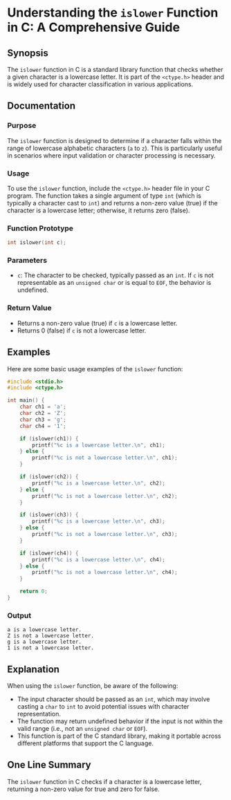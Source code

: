 <!--
Meta Description: # Understanding the `islower` Function in C: A Comprehensive Guide ## Synopsis The `islower` function in C is a standard library function that checks ...
Meta Keywords: lowercase, letter, islower, function, character
-->

# Understanding the `islower` Function in C: A Comprehensive Guide

## Synopsis
The `islower` function in C is a standard library function that checks whether a given character is a lowercase letter. It is part of the `<ctype.h>` header and is widely used for character classification in various applications.

## Documentation
### Purpose
The `islower` function is designed to determine if a character falls within the range of lowercase alphabetic characters (`a` to `z`). This is particularly useful in scenarios where input validation or character processing is necessary.

### Usage
To use the `islower` function, include the `<ctype.h>` header file in your C program. The function takes a single argument of type `int` (which is typically a character cast to `int`) and returns a non-zero value (true) if the character is a lowercase letter; otherwise, it returns zero (false).

### Function Prototype
```c
int islower(int c);
```

### Parameters
- `c`: The character to be checked, typically passed as an `int`. If `c` is not representable as an `unsigned char` or is equal to `EOF`, the behavior is undefined.

### Return Value
- Returns a non-zero value (true) if `c` is a lowercase letter.
- Returns 0 (false) if `c` is not a lowercase letter.

## Examples
Here are some basic usage examples of the `islower` function:

```c
#include <stdio.h>
#include <ctype.h>

int main() {
    char ch1 = 'a';
    char ch2 = 'Z';
    char ch3 = 'g';
    char ch4 = '1';

    if (islower(ch1)) {
        printf("%c is a lowercase letter.\n", ch1);
    } else {
        printf("%c is not a lowercase letter.\n", ch1);
    }

    if (islower(ch2)) {
        printf("%c is a lowercase letter.\n", ch2);
    } else {
        printf("%c is not a lowercase letter.\n", ch2);
    }

    if (islower(ch3)) {
        printf("%c is a lowercase letter.\n", ch3);
    } else {
        printf("%c is not a lowercase letter.\n", ch3);
    }

    if (islower(ch4)) {
        printf("%c is a lowercase letter.\n", ch4);
    } else {
        printf("%c is not a lowercase letter.\n", ch4);
    }

    return 0;
}
```

### Output
```
a is a lowercase letter.
Z is not a lowercase letter.
g is a lowercase letter.
1 is not a lowercase letter.
```

## Explanation
When using the `islower` function, be aware of the following:
- The input character should be passed as an `int`, which may involve casting a `char` to `int` to avoid potential issues with character representation.
- The function may return undefined behavior if the input is not within the valid range (i.e., not an `unsigned char` or `EOF`).
- This function is part of the C standard library, making it portable across different platforms that support the C language.

## One Line Summary
The `islower` function in C checks if a character is a lowercase letter, returning a non-zero value for true and zero for false.